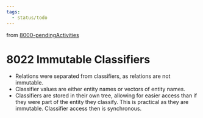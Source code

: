 ```yaml
---
tags:
  - status/todo
---
```

from [8000-pendingActivities](8000-pendingActivities.md)
# 8022 Immutable Classifiers
- Relations were separated from classifiers, as relations are not immutable.
- Classifier values are either entity names or vectors of entity names.
- Classifiers are stored in their own tree, allowing for easier access than if they were part of the entity they classify. This is practical as they are immutable. Classifier access then is synchronous.